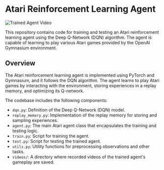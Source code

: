 # Atari Reinforcement Learning Agent

![Trained Agent Video](pong.gif)

This repository contains code for training and testing an Atari reinforcement learning agent using the Deep Q-Network (DQN) algorithm. The agent is capable of learning to play various Atari games provided by the OpenAI Gymnasium environment.

## Overview

The Atari reinforcement learning agent is implemented using PyTorch and Gymnasium, and it follows the DQN algorithm. The agent learns to play Atari games by interacting with the environment, storing experiences in a replay memory, and optimizing its Q-network.

The codebase includes the following components:

- `dqn.py`: Definition of the Deep Q-Network (DQN) model.
- `replay_memory.py`: Implementation of the replay memory for storing and sampling experiences.
- `agent.py`: The main Atari agent class that encapsulates the training and testing logic.
- `train.py`: Script for training the agent.
- `test.py`: Script for testing the trained agent.
- `utils.py`: Utility functions for preprocessing observations and other tasks.
- `videos/`: A directory where recorded videos of the trained agent's gameplay are saved.


